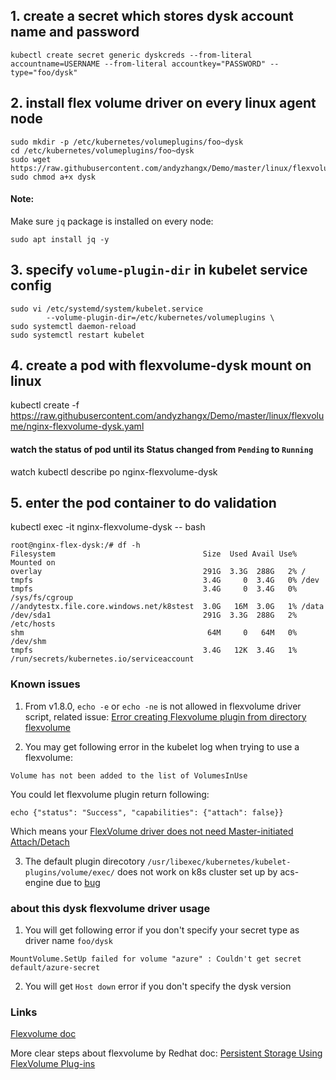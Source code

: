 ## 1. create a secret which stores dysk account name and password
```
kubectl create secret generic dyskcreds --from-literal accountname=USERNAME --from-literal accountkey="PASSWORD" --type="foo/dysk"
```

## 2. install flex volume driver on every linux agent node
```
sudo mkdir -p /etc/kubernetes/volumeplugins/foo~dysk
cd /etc/kubernetes/volumeplugins/foo~dysk
sudo wget https://raw.githubusercontent.com/andyzhangx/Demo/master/linux/flexvolume/dysk
sudo chmod a+x dysk
```
#### Note:
Make sure `jq` package is installed on every node: 
```
sudo apt install jq -y
```

## 3. specify `volume-plugin-dir` in kubelet service config
```
sudo vi /etc/systemd/system/kubelet.service
        --volume-plugin-dir=/etc/kubernetes/volumeplugins \
sudo systemctl daemon-reload
sudo systemctl restart kubelet
```

## 4. create a pod with flexvolume-dysk mount on linux
kubectl create -f https://raw.githubusercontent.com/andyzhangx/Demo/master/linux/flexvolume/nginx-flexvolume-dysk.yaml

#### watch the status of pod until its Status changed from `Pending` to `Running`
watch kubectl describe po nginx-flexvolume-dysk

## 5. enter the pod container to do validation
kubectl exec -it nginx-flexvolume-dysk -- bash

```
root@nginx-flex-dysk:/# df -h
Filesystem                                 Size  Used Avail Use% Mounted on
overlay                                    291G  3.3G  288G   2% /
tmpfs                                      3.4G     0  3.4G   0% /dev
tmpfs                                      3.4G     0  3.4G   0% /sys/fs/cgroup
//andytestx.file.core.windows.net/k8stest  3.0G   16M  3.0G   1% /data
/dev/sda1                                  291G  3.3G  288G   2% /etc/hosts
shm                                         64M     0   64M   0% /dev/shm
tmpfs                                      3.4G   12K  3.4G   1% /run/secrets/kubernetes.io/serviceaccount
```

### Known issues
1. From v1.8.0, `echo -e` or `echo -ne` is not allowed in flexvolume driver script, related issue: [Error creating Flexvolume plugin from directory flexvolume](https://github.com/kubernetes/kubernetes/issues/54494)

2. You may get following error in the kubelet log when trying to use a flexvolume:
```
Volume has not been added to the list of VolumesInUse
```
You could let flexvolume plugin return following:
```
echo {"status": "Success", "capabilities": {"attach": false}}
```
Which means your [FlexVolume driver does not need Master-initiated Attach/Detach](https://docs.openshift.org/latest/install_config/persistent_storage/persistent_storage_flex_volume.html#flex-volume-drivers-without-master-initiated-attach-detach)

3. The default plugin direcotory `/usr/libexec/kubernetes/kubelet-plugins/volume/exec/` does not work on k8s cluster set up by acs-engine due to [bug](https://github.com/Azure/acs-engine/issues/1907)

### about this dysk flexvolume driver usage
1. You will get following error if you don't specify your secret type as driver name `foo/dysk`
```
MountVolume.SetUp failed for volume "azure" : Couldn't get secret default/azure-secret
```

2. You will get `Host down` error if you don't specify the dysk version

### Links
[Flexvolume doc](https://github.com/kubernetes/community/blob/master/contributors/devel/flexvolume.md)

More clear steps about flexvolume by Redhat doc: [Persistent Storage Using FlexVolume Plug-ins](https://docs.openshift.org/latest/install_config/persistent_storage/persistent_storage_flex_volume.html)
